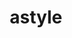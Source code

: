 ---
title: "astyle"
layout: cache
categories: [package, develop-2024-06-09]
meta: {"versions": ["3.4.11"], "compilers": ["gcc@=10.2.1", "gcc@=7.5.0"], "oss": ["centos7", "ubuntu18.04"], "platforms": ["linux"], "targets": ["x86_64_v3"], "stacks": ["developer-tools", "developer-tools-manylinux2014", "root"], "num_specs": 2, "num_specs_by_stack": {"developer-tools": 1, "root": 2, "developer-tools-manylinux2014": 1}}
spec_details: [{"hash": "o2fxcqo6y5o6mnkm56ex4dvmts3zxna3", "compiler": "gcc@=7.5.0", "versions": ["3.4.11"], "os": "ubuntu18.04", "platform": "linux", "target": "x86_64_v3", "variants": ["build_system=cmake", "build_type=Release", "generator=make", "~ipo"], "stacks": ["developer-tools", "root"], "size": "-", "tarball": "https://binaries.spack.io/releases/develop-2024-06-09/build_cache/linux-ubuntu18.04-x86_64_v3/gcc-7.5.0/astyle-3.4.11/linux-ubuntu18.04-x86_64_v3-gcc-7.5.0-astyle-3.4.11-o2fxcqo6y5o6mnkm56ex4dvmts3zxna3.spack"}, {"hash": "pe5xvylx6n3aixzaf2ieecymgnof2k5o", "compiler": "gcc@=10.2.1", "versions": ["3.4.11"], "os": "centos7", "platform": "linux", "target": "x86_64_v3", "variants": ["build_system=cmake", "build_type=Release", "generator=make", "~ipo"], "stacks": ["developer-tools-manylinux2014", "root"], "size": "-", "tarball": "https://binaries.spack.io/releases/develop-2024-06-09/build_cache/linux-centos7-x86_64_v3/gcc-10.2.1/astyle-3.4.11/linux-centos7-x86_64_v3-gcc-10.2.1-astyle-3.4.11-pe5xvylx6n3aixzaf2ieecymgnof2k5o.spack"}]
---